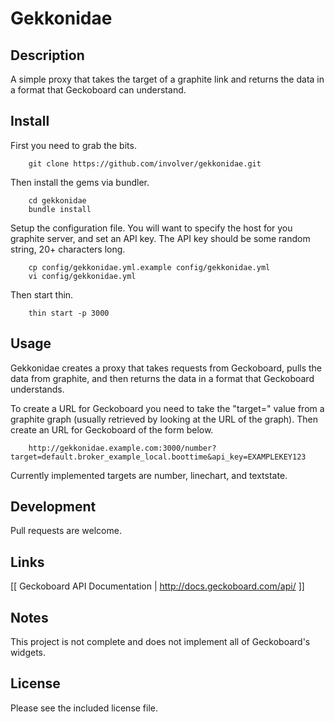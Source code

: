 # Gekkonidae

## Description

A simple proxy that takes the target of a graphite link and returns the data in a format that Geckoboard can understand.

## Install

First you need to grab the bits.

        git clone https://github.com/involver/gekkonidae.git

Then install the gems via bundler.

        cd gekkonidae
        bundle install

Setup the configuration file.  You will want to specify the host for you graphite server, and set an API key.  The API key should be some random string, 20+ characters long.

        cp config/gekkonidae.yml.example config/gekkonidae.yml
        vi config/gekkonidae.yml

Then start thin.

        thin start -p 3000

## Usage

Gekkonidae creates a proxy that takes requests from Geckoboard, pulls the data from graphite, and then returns the data in a format that Geckoboard understands.

To create a URL for Geckoboard you need to take the "target=" value from a graphite graph (usually retrieved by looking at the URL of the graph).  Then create an URL for Geckoboard of the form below.

        http://gekkonidae.example.com:3000/number?target=default.broker_example_local.boottime&api_key=EXAMPLEKEY123

Currently implemented targets are number, linechart, and textstate.

## Development

Pull requests are welcome.

## Links

[[ Geckoboard API Documentation | http://docs.geckoboard.com/api/ ]]

## Notes

This project is not complete and does not implement all of Geckoboard's widgets.

## License

Please see the included license file.